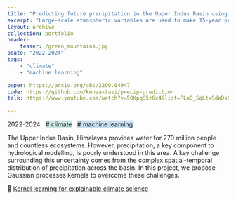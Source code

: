 ```yaml
---
title: "Predicting future precipitation in the Upper Indus Basin using Gaussian Processes"
excerpt: "Large-scale atmospheric variables are used to make 15-year projections where flexible non-stationary techniques are contrasted with methods incorporating domain knowledge"
layout: archive
collection: portfolio
header:
    teaser: /green_mountains.jpg
pdate: "2022-2024"
tags:
    - "climate"
    - "machine learning"

paper: https://arxiv.org/abs/2209.04947
code: https://github.com/kenzaxtazi/precip-prediction
talk: https://www.youtube.com/watch?v=50KpqS5z6x4&list=PLuD_SqLtxSdWDx0vIAk6b1EQXEff9bsZo&index=4

---
```


2022-2024 &nbsp; <span style = "background-color:#C9E4DE"># climate</span>  &nbsp; <span style = "background-color:#C6DEF1"> # machine learning</span>

The Upper Indus Basin, Himalayas provides water for 270 million people and countless ecosystems. However, precipitation, a key component to hydrological modelling, is poorly understood in this area. A key challenge surrounding this uncertainty comes from the complex spatial-temporal distribution of precipitation across the basin. In this project, we propose Gaussian processes kernels to overcome these challenges.

📄 [Kernel learning for explainable climate science](https://arxiv.org/abs/2209.04947)
